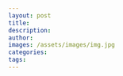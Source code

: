 ```yaml
---
layout: post
title: 
description: 
author: 
images: /assets/images/img.jpg
categories: 
tags: 
---
```

